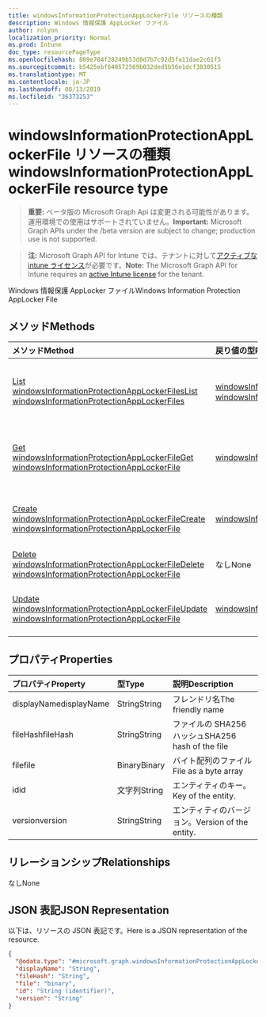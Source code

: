 ```yaml
---
title: windowsInformationProtectionAppLockerFile リソースの種類
description: Windows 情報保護 AppLocker ファイル
author: rolyon
localization_priority: Normal
ms.prod: Intune
doc_type: resourcePageType
ms.openlocfilehash: 809e704f28249b53d0d7b7c92d5fa11dae2c61f5
ms.sourcegitcommit: b5425ebf648572569b032ded5b56e1dcf3830515
ms.translationtype: MT
ms.contentlocale: ja-JP
ms.lasthandoff: 08/13/2019
ms.locfileid: "36373253"
---
```

# <a name="windowsinformationprotectionapplockerfile-resource-type"></a><span data-ttu-id="bbf1b-103">windowsInformationProtectionAppLockerFile リソースの種類</span><span class="sxs-lookup"><span data-stu-id="bbf1b-103">windowsInformationProtectionAppLockerFile resource type</span></span>

> <span data-ttu-id="bbf1b-104">**重要:** ベータ版の Microsoft Graph Api は変更される可能性があります。運用環境での使用はサポートされていません。</span><span class="sxs-lookup"><span data-stu-id="bbf1b-104">**Important:** Microsoft Graph APIs under the /beta version are subject to change; production use is not supported.</span></span>

> <span data-ttu-id="bbf1b-105">**注:** Microsoft Graph API for Intune では、テナントに対して[アクティブな intune ライセンス](https://go.microsoft.com/fwlink/?linkid=839381)が必要です。</span><span class="sxs-lookup"><span data-stu-id="bbf1b-105">**Note:** The Microsoft Graph API for Intune requires an [active Intune license](https://go.microsoft.com/fwlink/?linkid=839381) for the tenant.</span></span>

<span data-ttu-id="bbf1b-106">Windows 情報保護 AppLocker ファイル</span><span class="sxs-lookup"><span data-stu-id="bbf1b-106">Windows Information Protection AppLocker File</span></span>

## <a name="methods"></a><span data-ttu-id="bbf1b-107">メソッド</span><span class="sxs-lookup"><span data-stu-id="bbf1b-107">Methods</span></span>
|<span data-ttu-id="bbf1b-108">メソッド</span><span class="sxs-lookup"><span data-stu-id="bbf1b-108">Method</span></span>|<span data-ttu-id="bbf1b-109">戻り値の型</span><span class="sxs-lookup"><span data-stu-id="bbf1b-109">Return Type</span></span>|<span data-ttu-id="bbf1b-110">説明</span><span class="sxs-lookup"><span data-stu-id="bbf1b-110">Description</span></span>|
|:---|:---|:---|
|[<span data-ttu-id="bbf1b-111">List windowsInformationProtectionAppLockerFiles</span><span class="sxs-lookup"><span data-stu-id="bbf1b-111">List windowsInformationProtectionAppLockerFiles</span></span>](../api/intune-mam-windowsinformationprotectionapplockerfile-list.md)|<span data-ttu-id="bbf1b-112">[windowsInformationProtectionAppLockerFile](../resources/intune-mam-windowsinformationprotectionapplockerfile.md) コレクション</span><span class="sxs-lookup"><span data-stu-id="bbf1b-112">[windowsInformationProtectionAppLockerFile](../resources/intune-mam-windowsinformationprotectionapplockerfile.md) collection</span></span>|<span data-ttu-id="bbf1b-113">[windowsInformationProtectionAppLockerFile](../resources/intune-mam-windowsinformationprotectionapplockerfile.md) オブジェクトのプロパティとリレーションシップをリストします。</span><span class="sxs-lookup"><span data-stu-id="bbf1b-113">List properties and relationships of the [windowsInformationProtectionAppLockerFile](../resources/intune-mam-windowsinformationprotectionapplockerfile.md) objects.</span></span>|
|[<span data-ttu-id="bbf1b-114">Get windowsInformationProtectionAppLockerFile</span><span class="sxs-lookup"><span data-stu-id="bbf1b-114">Get windowsInformationProtectionAppLockerFile</span></span>](../api/intune-mam-windowsinformationprotectionapplockerfile-get.md)|[<span data-ttu-id="bbf1b-115">windowsInformationProtectionAppLockerFile</span><span class="sxs-lookup"><span data-stu-id="bbf1b-115">windowsInformationProtectionAppLockerFile</span></span>](../resources/intune-mam-windowsinformationprotectionapplockerfile.md)|<span data-ttu-id="bbf1b-116">[windowsInformationProtectionAppLockerFile](../resources/intune-mam-windowsinformationprotectionapplockerfile.md) オブジェクトのプロパティとリレーションシップを読み取ります。</span><span class="sxs-lookup"><span data-stu-id="bbf1b-116">Read properties and relationships of the [windowsInformationProtectionAppLockerFile](../resources/intune-mam-windowsinformationprotectionapplockerfile.md) object.</span></span>|
|[<span data-ttu-id="bbf1b-117">Create windowsInformationProtectionAppLockerFile</span><span class="sxs-lookup"><span data-stu-id="bbf1b-117">Create windowsInformationProtectionAppLockerFile</span></span>](../api/intune-mam-windowsinformationprotectionapplockerfile-create.md)|[<span data-ttu-id="bbf1b-118">windowsInformationProtectionAppLockerFile</span><span class="sxs-lookup"><span data-stu-id="bbf1b-118">windowsInformationProtectionAppLockerFile</span></span>](../resources/intune-mam-windowsinformationprotectionapplockerfile.md)|<span data-ttu-id="bbf1b-119">新しい [windowsInformationProtectionAppLockerFile](../resources/intune-mam-windowsinformationprotectionapplockerfile.md) オブジェクトを作成します。</span><span class="sxs-lookup"><span data-stu-id="bbf1b-119">Create a new [windowsInformationProtectionAppLockerFile](../resources/intune-mam-windowsinformationprotectionapplockerfile.md) object.</span></span>|
|[<span data-ttu-id="bbf1b-120">Delete windowsInformationProtectionAppLockerFile</span><span class="sxs-lookup"><span data-stu-id="bbf1b-120">Delete windowsInformationProtectionAppLockerFile</span></span>](../api/intune-mam-windowsinformationprotectionapplockerfile-delete.md)|<span data-ttu-id="bbf1b-121">なし</span><span class="sxs-lookup"><span data-stu-id="bbf1b-121">None</span></span>|<span data-ttu-id="bbf1b-122">[windowsInformationProtectionAppLockerFile](../resources/intune-mam-windowsinformationprotectionapplockerfile.md) を削除します。</span><span class="sxs-lookup"><span data-stu-id="bbf1b-122">Deletes a [windowsInformationProtectionAppLockerFile](../resources/intune-mam-windowsinformationprotectionapplockerfile.md).</span></span>|
|[<span data-ttu-id="bbf1b-123">Update windowsInformationProtectionAppLockerFile</span><span class="sxs-lookup"><span data-stu-id="bbf1b-123">Update windowsInformationProtectionAppLockerFile</span></span>](../api/intune-mam-windowsinformationprotectionapplockerfile-update.md)|[<span data-ttu-id="bbf1b-124">windowsInformationProtectionAppLockerFile</span><span class="sxs-lookup"><span data-stu-id="bbf1b-124">windowsInformationProtectionAppLockerFile</span></span>](../resources/intune-mam-windowsinformationprotectionapplockerfile.md)|<span data-ttu-id="bbf1b-125">[windowsInformationProtectionAppLockerFile](../resources/intune-mam-windowsinformationprotectionapplockerfile.md) オブジェクトのプロパティを更新します。</span><span class="sxs-lookup"><span data-stu-id="bbf1b-125">Update the properties of a [windowsInformationProtectionAppLockerFile](../resources/intune-mam-windowsinformationprotectionapplockerfile.md) object.</span></span>|

## <a name="properties"></a><span data-ttu-id="bbf1b-126">プロパティ</span><span class="sxs-lookup"><span data-stu-id="bbf1b-126">Properties</span></span>
|<span data-ttu-id="bbf1b-127">プロパティ</span><span class="sxs-lookup"><span data-stu-id="bbf1b-127">Property</span></span>|<span data-ttu-id="bbf1b-128">型</span><span class="sxs-lookup"><span data-stu-id="bbf1b-128">Type</span></span>|<span data-ttu-id="bbf1b-129">説明</span><span class="sxs-lookup"><span data-stu-id="bbf1b-129">Description</span></span>|
|:---|:---|:---|
|<span data-ttu-id="bbf1b-130">displayName</span><span class="sxs-lookup"><span data-stu-id="bbf1b-130">displayName</span></span>|<span data-ttu-id="bbf1b-131">String</span><span class="sxs-lookup"><span data-stu-id="bbf1b-131">String</span></span>|<span data-ttu-id="bbf1b-132">フレンドリ名</span><span class="sxs-lookup"><span data-stu-id="bbf1b-132">The friendly name</span></span>|
|<span data-ttu-id="bbf1b-133">fileHash</span><span class="sxs-lookup"><span data-stu-id="bbf1b-133">fileHash</span></span>|<span data-ttu-id="bbf1b-134">String</span><span class="sxs-lookup"><span data-stu-id="bbf1b-134">String</span></span>|<span data-ttu-id="bbf1b-135">ファイルの SHA256 ハッシュ</span><span class="sxs-lookup"><span data-stu-id="bbf1b-135">SHA256 hash of the file</span></span>|
|<span data-ttu-id="bbf1b-136">file</span><span class="sxs-lookup"><span data-stu-id="bbf1b-136">file</span></span>|<span data-ttu-id="bbf1b-137">Binary</span><span class="sxs-lookup"><span data-stu-id="bbf1b-137">Binary</span></span>|<span data-ttu-id="bbf1b-138">バイト配列のファイル</span><span class="sxs-lookup"><span data-stu-id="bbf1b-138">File as a byte array</span></span>|
|<span data-ttu-id="bbf1b-139">id</span><span class="sxs-lookup"><span data-stu-id="bbf1b-139">id</span></span>|<span data-ttu-id="bbf1b-140">文字列</span><span class="sxs-lookup"><span data-stu-id="bbf1b-140">String</span></span>|<span data-ttu-id="bbf1b-141">エンティティのキー。</span><span class="sxs-lookup"><span data-stu-id="bbf1b-141">Key of the entity.</span></span>|
|<span data-ttu-id="bbf1b-142">version</span><span class="sxs-lookup"><span data-stu-id="bbf1b-142">version</span></span>|<span data-ttu-id="bbf1b-143">String</span><span class="sxs-lookup"><span data-stu-id="bbf1b-143">String</span></span>|<span data-ttu-id="bbf1b-144">エンティティのバージョン。</span><span class="sxs-lookup"><span data-stu-id="bbf1b-144">Version of the entity.</span></span>|

## <a name="relationships"></a><span data-ttu-id="bbf1b-145">リレーションシップ</span><span class="sxs-lookup"><span data-stu-id="bbf1b-145">Relationships</span></span>
<span data-ttu-id="bbf1b-146">なし</span><span class="sxs-lookup"><span data-stu-id="bbf1b-146">None</span></span>

## <a name="json-representation"></a><span data-ttu-id="bbf1b-147">JSON 表記</span><span class="sxs-lookup"><span data-stu-id="bbf1b-147">JSON Representation</span></span>
<span data-ttu-id="bbf1b-148">以下は、リソースの JSON 表記です。</span><span class="sxs-lookup"><span data-stu-id="bbf1b-148">Here is a JSON representation of the resource.</span></span>
<!-- {
  "blockType": "resource",
  "keyProperty": "id",
  "@odata.type": "microsoft.graph.windowsInformationProtectionAppLockerFile"
}
-->
``` json
{
  "@odata.type": "#microsoft.graph.windowsInformationProtectionAppLockerFile",
  "displayName": "String",
  "fileHash": "String",
  "file": "binary",
  "id": "String (identifier)",
  "version": "String"
}
```



